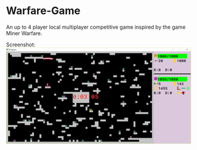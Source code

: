 # Warfare-Game
An up to 4 player local multiplayer competitive game inspired by the game Miner Warfare.

Screenshot:
![alt text](https://github.com/kliu31415/Warfare-Game/blob/master/Capture.PNG?raw=true)
